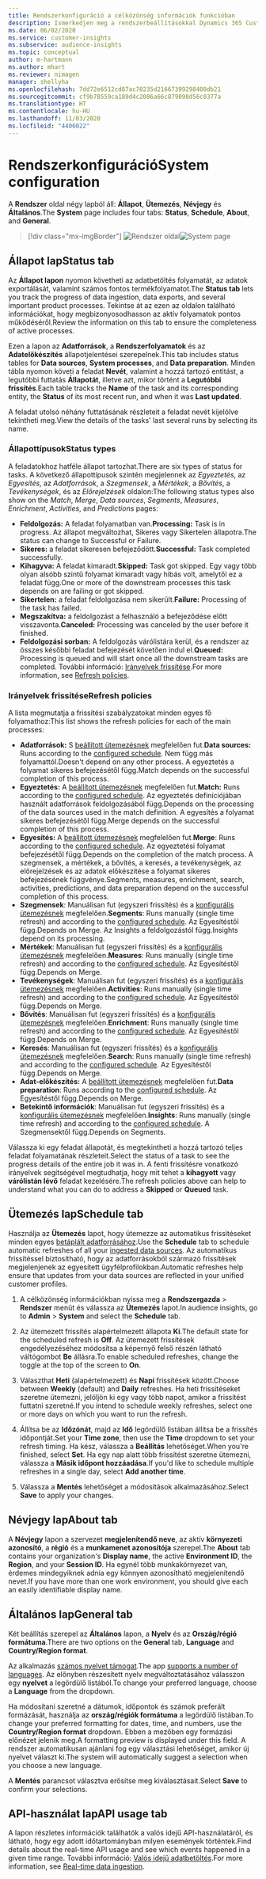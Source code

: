 ```yaml
---
title: Rendszerkonfiguráció a célközönség információk funkcióban
description: Ismerkedjen meg a rendszerbeállításokkal Dynamics 365 Customer Insights célközönség információkban.
ms.date: 06/02/2020
ms.service: customer-insights
ms.subservice: audience-insights
ms.topic: conceptual
author: m-hartmann
ms.author: mhart
ms.reviewer: nimagen
manager: shellyha
ms.openlocfilehash: 7dd72e6512cd87ac70235d21667399298408db21
ms.sourcegitcommit: cf9b78559ca189d4c2086a66c879098d56c0377a
ms.translationtype: HT
ms.contentlocale: hu-HU
ms.lasthandoff: 11/03/2020
ms.locfileid: "4406022"
---
```

# <a name="system-configuration"></a><span data-ttu-id="1f178-103">Rendszerkonfiguráció</span><span class="sxs-lookup"><span data-stu-id="1f178-103">System configuration</span></span>

<span data-ttu-id="1f178-104">A **Rendszer** oldal négy lapból áll: **Állapot**, **Ütemezés**, **Névjegy** és **Általános**.</span><span class="sxs-lookup"><span data-stu-id="1f178-104">The **System** page includes four tabs: **Status**, **Schedule**, **About**, and **General**.</span></span>

> [!div class="mx-imgBorder"]
> <span data-ttu-id="1f178-105">![Rendszer oldal](media/system-tabs.png "Rendszer oldal")</span><span class="sxs-lookup"><span data-stu-id="1f178-105">![System page](media/system-tabs.png "System page")</span></span>

## <a name="status-tab"></a><span data-ttu-id="1f178-106">Állapot lap</span><span class="sxs-lookup"><span data-stu-id="1f178-106">Status tab</span></span>

<span data-ttu-id="1f178-107">Az **Állapot lapon** nyomon követheti az adatbetöltés folyamatát, az adatok exportálását, valamint számos fontos termékfolyamatot.</span><span class="sxs-lookup"><span data-stu-id="1f178-107">The **Status tab** lets you track the progress of data ingestion, data exports, and several important product processes.</span></span> <span data-ttu-id="1f178-108">Tekintse át az ezen az oldalon található információkat, hogy megbizonyosodhasson az aktív folyamatok pontos működéséről.</span><span class="sxs-lookup"><span data-stu-id="1f178-108">Review the information on this tab to ensure the completeness of active processes.</span></span>

<span data-ttu-id="1f178-109">Ezen a lapon az **Adatforrások**, a **Rendszerfolyamatok** és az **Adatelőkészítés** állapotjelentései szerepelnek.</span><span class="sxs-lookup"><span data-stu-id="1f178-109">This tab includes status tables for **Data sources**, **System processes**, and **Data preparation**.</span></span> <span data-ttu-id="1f178-110">Minden tábla nyomon követi a feladat **Nevét**, valamint a hozzá tartozó entitást, a legutóbbi futtatás **Állapotát**, illetve azt, mikor történt a **Legutóbbi frissítés**.</span><span class="sxs-lookup"><span data-stu-id="1f178-110">Each table tracks the **Name** of the task and its corresponding entity, the **Status** of its most recent run, and when it was **Last updated**.</span></span>

<span data-ttu-id="1f178-111">A feladat utolsó néhány futtatásának részleteit a feladat nevét kijelölve tekintheti meg.</span><span class="sxs-lookup"><span data-stu-id="1f178-111">View the details of the tasks' last several runs by selecting its name.</span></span>

### <a name="status-types"></a><span data-ttu-id="1f178-112">Állapottípusok</span><span class="sxs-lookup"><span data-stu-id="1f178-112">Status types</span></span>

<span data-ttu-id="1f178-113">A feladatokhoz hatféle állapot tartozhat.</span><span class="sxs-lookup"><span data-stu-id="1f178-113">There are six types of status for tasks.</span></span> <span data-ttu-id="1f178-114">A következő állapottípusok szintén megjelennek az *Egyeztetés*, az *Egyesítés*, az *Adatforrások*, a *Szegmensek*, a *Mértékek*, a *Bővítés*, a *Tevékenységek*, és az *Előrejelzések* oldalon:</span><span class="sxs-lookup"><span data-stu-id="1f178-114">The following status types also show on the *Match*, *Merge*, *Data sources*, *Segments*, *Measures*, *Enrichment*, *Activities*, and *Predictions* pages:</span></span>

- <span data-ttu-id="1f178-115">**Feldolgozás:** A feladat folyamatban van.</span><span class="sxs-lookup"><span data-stu-id="1f178-115">**Processing:** Task is in progress.</span></span> <span data-ttu-id="1f178-116">Az állapot megváltozhat, Sikeres vagy Sikertelen állapotra.</span><span class="sxs-lookup"><span data-stu-id="1f178-116">The status can change to Successful or Failure.</span></span>
- <span data-ttu-id="1f178-117">**Sikeres:** a feladat sikeresen befejeződött.</span><span class="sxs-lookup"><span data-stu-id="1f178-117">**Successful:** Task completed successfully.</span></span>
- <span data-ttu-id="1f178-118">**Kihagyva:** A feladat kimaradt.</span><span class="sxs-lookup"><span data-stu-id="1f178-118">**Skipped:** Task got skipped.</span></span> <span data-ttu-id="1f178-119">Egy vagy több olyan alsóbb szintű folyamat kimaradt vagy hibás volt, amelytől ez a feladat függ.</span><span class="sxs-lookup"><span data-stu-id="1f178-119">One or more of the downstream processes this task depends on are failing or got skipped.</span></span>
- <span data-ttu-id="1f178-120">**Sikertelen:** a feladat feldolgozása nem sikerült.</span><span class="sxs-lookup"><span data-stu-id="1f178-120">**Failure:** Processing  of the task has failed.</span></span>
- <span data-ttu-id="1f178-121">**Megszakítva:** a feldolgozást a felhasználó a befejeződése előtt visszavonta.</span><span class="sxs-lookup"><span data-stu-id="1f178-121">**Canceled:** Processing was canceled by the user before it finished.</span></span>
- <span data-ttu-id="1f178-122">**Feldolgozási sorban:** A feldolgozás várólistára kerül, és a rendszer az összes későbbi feladat befejezését követően indul el.</span><span class="sxs-lookup"><span data-stu-id="1f178-122">**Queued:** Processing is queued and will start once all the downstream tasks are completed.</span></span> <span data-ttu-id="1f178-123">További információ: [Irányelvek frissítése](#refresh-policies).</span><span class="sxs-lookup"><span data-stu-id="1f178-123">For more information, see [Refresh policies](#refresh-policies).</span></span>

### <a name="refresh-policies"></a><span data-ttu-id="1f178-124">Irányelvek frissítése</span><span class="sxs-lookup"><span data-stu-id="1f178-124">Refresh policies</span></span>

<span data-ttu-id="1f178-125">A lista megmutatja a frissítési szabályzatokat minden egyes fő folyamathoz:</span><span class="sxs-lookup"><span data-stu-id="1f178-125">This list shows the refresh policies for each of the main processes:</span></span>

- <span data-ttu-id="1f178-126">**Adatforrások:** S [beállított ütemezésnek](#schedule-tab) megfelelően fut.</span><span class="sxs-lookup"><span data-stu-id="1f178-126">**Data sources:** Runs according to the [configured schedule](#schedule-tab).</span></span> <span data-ttu-id="1f178-127">Nem függ más folyamattól.</span><span class="sxs-lookup"><span data-stu-id="1f178-127">Doesn't depend on any other process.</span></span> <span data-ttu-id="1f178-128">A egyeztetés a folyamat sikeres befejezésétől függ.</span><span class="sxs-lookup"><span data-stu-id="1f178-128">Match depends on the successful completion of this process.</span></span>
- <span data-ttu-id="1f178-129">**Egyeztetés:** A [beállított ütemezésnek](#schedule-tab) megfelelően fut.</span><span class="sxs-lookup"><span data-stu-id="1f178-129">**Match:** Runs according to the [configured schedule](#schedule-tab).</span></span> <span data-ttu-id="1f178-130">Az egyeztetés definíciójában használt adatforrások feldolgozásából függ.</span><span class="sxs-lookup"><span data-stu-id="1f178-130">Depends on the processing of the data sources used in the match definition.</span></span> <span data-ttu-id="1f178-131">A egyesítés a folyamat sikeres befejezésétől függ.</span><span class="sxs-lookup"><span data-stu-id="1f178-131">Merge depends on the successful completion of this process.</span></span>
- <span data-ttu-id="1f178-132">**Egyesítés:** A [beállított ütemezésnek](#schedule-tab) megfelelően fut.</span><span class="sxs-lookup"><span data-stu-id="1f178-132">**Merge**: Runs according to the [configured schedule](#schedule-tab).</span></span> <span data-ttu-id="1f178-133">Az egyeztetési folyamat befejezésétől függ.</span><span class="sxs-lookup"><span data-stu-id="1f178-133">Depends on the completion of the match process.</span></span> <span data-ttu-id="1f178-134">A szegmensek, a mértékek, a bővítés, a keresés, a tevékenységek, az előrejelzések és az adatok előkészítése a folyamat sikeres befejezésének függvénye.</span><span class="sxs-lookup"><span data-stu-id="1f178-134">Segments, measures, enrichment, search, activities, predictions, and data preparation depend on the successful completion of this process.</span></span>
- <span data-ttu-id="1f178-135">**Szegmensek**: Manuálisan fut (egyszeri frissítés) és a [konfigurális ütemezésnek](#schedule-tab) megfelelően.</span><span class="sxs-lookup"><span data-stu-id="1f178-135">**Segments**: Runs manually (single time refresh) and according to the [configured schedule](#schedule-tab).</span></span> <span data-ttu-id="1f178-136">Az Egyesítéstől függ.</span><span class="sxs-lookup"><span data-stu-id="1f178-136">Depends on Merge.</span></span> <span data-ttu-id="1f178-137">Az Insights a feldolgozástól függ.</span><span class="sxs-lookup"><span data-stu-id="1f178-137">Insights depend on its processing.</span></span>
- <span data-ttu-id="1f178-138">**Mértékek**: Manuálisan fut (egyszeri frissítés) és a [konfigurális ütemezésnek](#schedule-tab) megfelelően.</span><span class="sxs-lookup"><span data-stu-id="1f178-138">**Measures**: Runs manually (single time refresh) and according to the [configured schedule](#schedule-tab).</span></span> <span data-ttu-id="1f178-139">Az Egyesítéstől függ.</span><span class="sxs-lookup"><span data-stu-id="1f178-139">Depends on Merge.</span></span>
- <span data-ttu-id="1f178-140">**Tevékenységek**: Manuálisan fut (egyszeri frissítés) és a [konfigurális ütemezésnek](#schedule-tab) megfelelően.</span><span class="sxs-lookup"><span data-stu-id="1f178-140">**Activities**: Runs manually (single time refresh) and according to the [configured schedule](#schedule-tab).</span></span> <span data-ttu-id="1f178-141">Az Egyesítéstől függ.</span><span class="sxs-lookup"><span data-stu-id="1f178-141">Depends on Merge.</span></span>
- <span data-ttu-id="1f178-142">**Bővítés**: Manuálisan fut (egyszeri frissítés) és a [konfigurális ütemezésnek](#schedule-tab) megfelelően.</span><span class="sxs-lookup"><span data-stu-id="1f178-142">**Enrichment**: Runs manually (single time refresh) and according to the [configured schedule](#schedule-tab).</span></span> <span data-ttu-id="1f178-143">Az Egyesítéstől függ.</span><span class="sxs-lookup"><span data-stu-id="1f178-143">Depends on Merge.</span></span>
- <span data-ttu-id="1f178-144">**Keresés**: Manuálisan fut (egyszeri frissítés) és a [konfigurális ütemezésnek](#schedule-tab) megfelelően.</span><span class="sxs-lookup"><span data-stu-id="1f178-144">**Search**: Runs manually (single time refresh) and according to the [configured schedule](#schedule-tab).</span></span> <span data-ttu-id="1f178-145">Az Egyesítéstől függ.</span><span class="sxs-lookup"><span data-stu-id="1f178-145">Depends on Merge.</span></span>
- <span data-ttu-id="1f178-146">**Adat-előkészítés:** A [beállított ütemezésnek](#schedule-tab) megfelelően fut.</span><span class="sxs-lookup"><span data-stu-id="1f178-146">**Data preparation**: Runs according to the [configured schedule](#schedule-tab).</span></span> <span data-ttu-id="1f178-147">Az Egyesítéstől függ.</span><span class="sxs-lookup"><span data-stu-id="1f178-147">Depends on Merge.</span></span>
- <span data-ttu-id="1f178-148">**Betekintő információk**: Manuálisan fut (egyszeri frissítés) és a [konfigurális ütemezésnek](#schedule-tab) megfelelően.</span><span class="sxs-lookup"><span data-stu-id="1f178-148">**Insights**: Runs manually (single time refresh) and according to the [configured schedule](#schedule-tab).</span></span> <span data-ttu-id="1f178-149">A Szegmensektől függ.</span><span class="sxs-lookup"><span data-stu-id="1f178-149">Depends on Segments.</span></span>

<span data-ttu-id="1f178-150">Válassza ki egy feladat állapotát, és megtekintheti a hozzá tartozó teljes feladat folyamatának részleteit.</span><span class="sxs-lookup"><span data-stu-id="1f178-150">Select the status of a task to see the progress details of the entire job it was in.</span></span> <span data-ttu-id="1f178-151">A fenti frissítésre vonatkozó irányelvek segítségével megtudhatja, hogy mit tehet a **kihagyott** vagy **várólistán lévő** feladat kezelésére.</span><span class="sxs-lookup"><span data-stu-id="1f178-151">The refresh policies above can help to understand what you can do to address a **Skipped** or **Queued** task.</span></span>

## <a name="schedule-tab"></a><span data-ttu-id="1f178-152">Ütemezés lap</span><span class="sxs-lookup"><span data-stu-id="1f178-152">Schedule tab</span></span>

<span data-ttu-id="1f178-153">Használja az **Ütemezés** lapot, hogy ütemezze az automatikus frissítéseket minden egyes [betáplált adatforrásához](data-sources.md).</span><span class="sxs-lookup"><span data-stu-id="1f178-153">Use the **Schedule** tab to schedule automatic refreshes of all your [ingested data sources](data-sources.md).</span></span> <span data-ttu-id="1f178-154">Az automatikus frissítéssel biztosítható, hogy az adatforrásokból származó frissítések megjelenjenek az egyesített ügyfélprofilokban.</span><span class="sxs-lookup"><span data-stu-id="1f178-154">Automatic refreshes help ensure that updates from your data sources are reflected in your unified customer profiles.</span></span>

1. <span data-ttu-id="1f178-155">A célközönség információkban nyissa meg a **Rendszergazda** > **Rendszer** menüt és válassza az **Ütemezés** lapot.</span><span class="sxs-lookup"><span data-stu-id="1f178-155">In audience insights, go to **Admin** > **System** and select the **Schedule** tab.</span></span>

2. <span data-ttu-id="1f178-156">Az ütemezett frissítés alapértelmezett állapota **Ki**.</span><span class="sxs-lookup"><span data-stu-id="1f178-156">The default state for the scheduled refresh is **Off**.</span></span> <span data-ttu-id="1f178-157">Az ütemezett frissítések engedélyezéséhez módosítsa a képernyő felső részén látható váltógombot **Be** állásra.</span><span class="sxs-lookup"><span data-stu-id="1f178-157">To enable scheduled refreshes, change the toggle at the top of the screen to **On**.</span></span>

3. <span data-ttu-id="1f178-158">Választhat **Heti** (alapértelmezett) és **Napi** frissítések között.</span><span class="sxs-lookup"><span data-stu-id="1f178-158">Choose between **Weekly** (default) and **Daily** refreshes.</span></span> <span data-ttu-id="1f178-159">Ha heti frissítéseket szeretne ütemezni, jelöljön ki egy vagy több napot, amikor a frissítést futtatni szeretné.</span><span class="sxs-lookup"><span data-stu-id="1f178-159">If you intend to schedule weekly refreshes, select one or more days on which you want to run the refresh.</span></span>

4. <span data-ttu-id="1f178-160">Állítsa be az **Időzónát**, majd az **Idő** legördülő listában állítsa be a frissítés időpontját.</span><span class="sxs-lookup"><span data-stu-id="1f178-160">Set your **Time zone**, then use the **Time** dropdown to set your refresh timing.</span></span> <span data-ttu-id="1f178-161">Ha kész, válassza a **Beállítás** lehetőséget.</span><span class="sxs-lookup"><span data-stu-id="1f178-161">When you're finished, select **Set**.</span></span> <span data-ttu-id="1f178-162">Ha egy nap alatt több frissítést szeretne ütemezni, válassza a **Másik időpont hozzáadása**.</span><span class="sxs-lookup"><span data-stu-id="1f178-162">If you'd like to schedule multiple refreshes in a single day, select **Add another time**.</span></span>

5. <span data-ttu-id="1f178-163">Válassza a **Mentés** lehetőséget a módosítások alkalmazásához.</span><span class="sxs-lookup"><span data-stu-id="1f178-163">Select **Save** to apply your changes.</span></span>

## <a name="about-tab"></a><span data-ttu-id="1f178-164">Névjegy lap</span><span class="sxs-lookup"><span data-stu-id="1f178-164">About tab</span></span>

<span data-ttu-id="1f178-165">A **Névjegy** lapon a szervezet **megjelenítendő neve**, az aktív **környezeti azonosító**, a **régió** és a **munkamenet azonosítója** szerepel.</span><span class="sxs-lookup"><span data-stu-id="1f178-165">The **About** tab contains your organization's **Display name**, the active **Environment ID**, the **Region**, and your **Session ID**.</span></span> <span data-ttu-id="1f178-166">Ha egynél több munkakörnyezet van, érdemes mindegyiknek adnia egy könnyen azonosítható megjelenítendő nevet.</span><span class="sxs-lookup"><span data-stu-id="1f178-166">If you have more than one work environment, you should give each an easily identifiable display name.</span></span>

## <a name="general-tab"></a><span data-ttu-id="1f178-167">Általános lap</span><span class="sxs-lookup"><span data-stu-id="1f178-167">General tab</span></span>

<span data-ttu-id="1f178-168">Két beállítás szerepel az **Általános** lapon, a **Nyelv** és az **Ország/régió formátuma**.</span><span class="sxs-lookup"><span data-stu-id="1f178-168">There are two options on the **General** tab, **Language** and **Country/Region format**.</span></span>

<span data-ttu-id="1f178-169">Az alkalmazás [számos nyelvet támogat](supported-languages.md).</span><span class="sxs-lookup"><span data-stu-id="1f178-169">The app [supports a number of languages](supported-languages.md).</span></span> <span data-ttu-id="1f178-170">Az előnyben részesített nyelv megváltoztatásához válasszon egy **nyelvet** a legördülő listából.</span><span class="sxs-lookup"><span data-stu-id="1f178-170">To change your preferred language, choose a **Language** from the dropdown.</span></span>

<span data-ttu-id="1f178-171">Ha módosítani szeretné a dátumok, időpontok és számok preferált formázását, használja az **ország/régiók formátuma** a legördülő listában.</span><span class="sxs-lookup"><span data-stu-id="1f178-171">To change your preferred formatting for dates, time, and numbers, use the **Country/Region format** dropdown.</span></span> <span data-ttu-id="1f178-172">Ebben a mezőben egy formázási előnézet jelenik meg.</span><span class="sxs-lookup"><span data-stu-id="1f178-172">A formatting preview is displayed under this field.</span></span> <span data-ttu-id="1f178-173">A rendszer automatikusan ajánlani fog egy választási lehetőséget, amikor új nyelvet választ ki.</span><span class="sxs-lookup"><span data-stu-id="1f178-173">The system will automatically suggest a selection when you choose a new language.</span></span>

<span data-ttu-id="1f178-174">A **Mentés** parancsot választva erősítse meg kiválasztásait.</span><span class="sxs-lookup"><span data-stu-id="1f178-174">Select **Save** to confirm your selections.</span></span>

## <a name="api-usage-tab"></a><span data-ttu-id="1f178-175">API-használat lap</span><span class="sxs-lookup"><span data-stu-id="1f178-175">API usage tab</span></span>

<span data-ttu-id="1f178-176">A lapon részletes információk találhatók a valós idejű API-használatáról, és látható, hogy egy adott időtartományban milyen események történtek.</span><span class="sxs-lookup"><span data-stu-id="1f178-176">Find details about the real-time API usage and see which events happened in a given time range.</span></span> <span data-ttu-id="1f178-177">További információ: [Valós idejű adatbetöltés](real-time-data-ingestion.md).</span><span class="sxs-lookup"><span data-stu-id="1f178-177">For more information, see [Real-time data ingestion](real-time-data-ingestion.md).</span></span>
